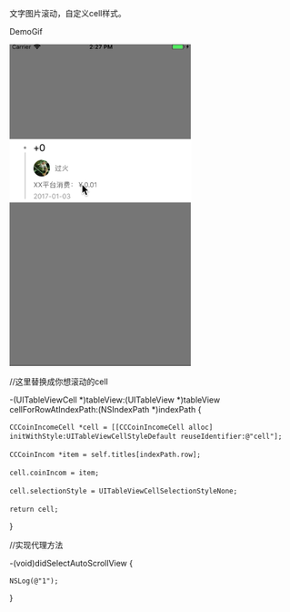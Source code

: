 文字图片滚动，自定义cell样式。


DemoGif


![image](https://github.com/a758209678/XXAutoScrollView/blob/master/XXScrollViewGif.gif)




//这里替换成你想滚动的cell

-(UITableViewCell *)tableView:(UITableView *)tableView cellForRowAtIndexPath:(NSIndexPath *)indexPath {
    
    CCCoinIncomeCell *cell = [[CCCoinIncomeCell alloc] initWithStyle:UITableViewCellStyleDefault reuseIdentifier:@"cell"];
    
    CCCoinIncom *item = self.titles[indexPath.row];
    
    cell.coinIncom = item;
    
    cell.selectionStyle = UITableViewCellSelectionStyleNone;
    
    return cell;
}



//实现代理方法

-(void)didSelectAutoScrollView {

    NSLog(@"1");
    
}
